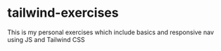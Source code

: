 # tailwind-exercises
This is my personal exercises which include basics and responsive nav using JS and Tailwind CSS
